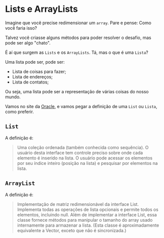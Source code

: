 # Lists e ArrayLists

Imagine que você precise redimensionar um `array`. Pare e pense: Como você faria isso?

Talvez você criasse alguns métodos para poder resolver o desafio, mas pode ser algo "chato".

É aí que surgem as `Lists` e os `ArrayLists`. Tá, mas o que é uma `Lista`?

Uma lista pode ser, pode ser:

- Lista de coisas para fazer;
- Lista de endereços;
- Lista de contatos;

Ou seja, uma lista pode ser a representação de várias coisas do nosso mundo.

Vamos no site da [Oracle](https://docs.oracle.com/javase/8/docs/api/java/util/List.html), e vamos pegar a definição de uma `List` ou `Lista`, como preferir.

## `List`

A definição é:

> Uma coleção ordenada (também conhecida como sequência).
> O usuário desta interface tem controle preciso sobre onde cada elemento é inserido na lista.
> O usuário pode acessar os elementos por seu índice inteiro (posição na lista) e pesquisar por elementos na lista.

## `ArrayList`

A definição é:

> Implementação de matriz redimensionável da interface List.
> Implementa todas as operações de lista opcionais e permite todos os elementos, incluindo null.
> Além de implementar a interface List, essa classe fornece métodos para manipular o tamanho do array usado internamente para armazenar a lista. (Esta classe é aproximadamente equivalente a Vector, exceto que não é sincronizada.)


